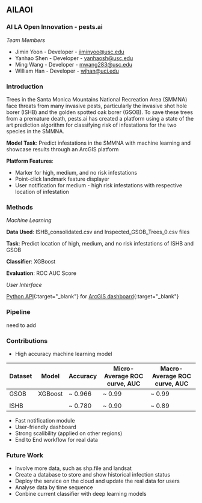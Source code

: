 ## AILAOI

### AI LA Open Innovation - pests.ai

*Team Members*

* Jimin Yoon - Developer - jiminyoo@usc.edu
* Yanhao Shen - Developer - yanhaosh@usc.edu
* Ming Wang - Developer - mwang283@usc.edu
* William Han - Developer - wjhan@uci.edu


### Introduction

Trees in the Santa Monica Mountains National Recreation Area (SMMNA) face threats from many invasive pests, particularly the invasive shot hole borer (ISHB) and the golden spotted oak borer (GSOB). To save these trees from a premature death, pests.ai has created a platform using a state of the art prediction algorithm for classifying risk of infestations for the two species in the SMMNA. 

**Model Task**:
Predict infestations in the SMMNA with machine learning and showcase results through an ArcGIS platform

**Platform Features**:
* Marker for high, medium, and no risk infestations
* Point-click landmark feature displayer
* User notification for medium - high risk infestations with respective location of infestation


### Methods 

*Machine Learning*

**Data Used**: ISHB_consolidated.csv and Inspected_GSOB_Trees_0.csv files

**Task**: Predict location of high, medium, and no risk infestations of ISHB and GSOB

**Classifier**: XGBoost

**Evaluation**: ROC AUC Score


*User Interface*

[Python API](https://developers.arcgis.com/python/){:target="_blank"} for [ArcGIS dashboard](https://learngis2.maps.arcgis.com/apps/dashboards/e24632dc37fc484985e3a355e665512e){:target="_blank"}


### Pipeline
need to add



### Contributions

* High accuracy machine learning model

| Dataset        | Model         |       Accuracy       | Micro-Average ROC curve, AUC | Macro-Average ROC curve, AUC |
| -------------- | ------------- | -------------------- | ---------------------------- | ---------------------------- |
| GSOB           | XGBoost       |       ~ 0.966        |            ~ 0.99            |           ~ 0.99             |
|                |               |                      |                              |                              |
| ISHB           |               |       ~ 0.780        |            ~ 0.90            |           ~ 0.89             |

* Fast notification module
* User-friendly dashboard
* Strong scalibility (applied on other regions)
* End to End workflow for real data


### Future Work

* Involve more data, such as shp.file and landsat
* Create a database to store and show historical infection status
* Deploy the service on the cloud and update the real data for users
* Analyse data by time sequence
* Conbine current classifier with deep learning models

